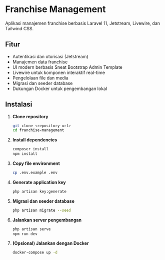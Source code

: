 # Franchise Management

Aplikasi manajemen franchise berbasis Laravel 11, Jetstream, Livewire, dan Tailwind CSS.

## Fitur

- Autentikasi dan otorisasi (Jetstream)
- Manajemen data franchise
- UI modern berbasis Sneat Bootstrap Admin Template
- Livewire untuk komponen interaktif real-time
- Pengelolaan file dan media
- Migrasi dan seeder database
- Dukungan Docker untuk pengembangan lokal

## Instalasi

1. **Clone repository**
   ```sh
   git clone <repository-url>
   cd franchise-management
   ```

2. **Install dependencies**
   ```sh
   composer install
   npm install
   ```

3. **Copy file environment**
   ```sh
   cp .env.example .env
   ```

4. **Generate application key**
   ```sh
   php artisan key:generate
   ```

5. **Migrasi dan seeder database**
   ```sh
   php artisan migrate --seed
   ```

6. **Jalankan server pengembangan**
   ```sh
   php artisan serve
   npm run dev
   ```

7. **(Opsional) Jalankan dengan Docker**
   ```sh
   docker-compose up -d
   ```
